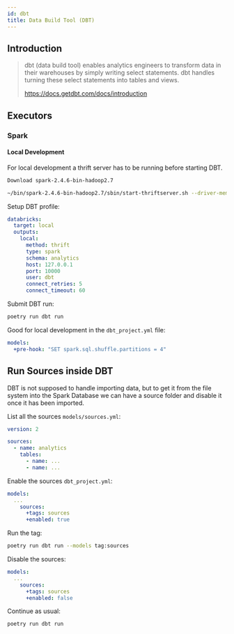 ```yaml
---
id: dbt
title: Data Build Tool (DBT)
---
```


## Introduction

> dbt (data build tool) enables analytics engineers to transform data in their warehouses by simply writing select statements. dbt handles turning these select statements into tables and views.
>
> https://docs.getdbt.com/docs/introduction

## Executors

### Spark

#### Local Development

For local development a thrift server has to be running before starting DBT.

```bash
Download spark-2.4.6-bin-hadoop2.7

~/bin/spark-2.4.6-bin-hadoop2.7/sbin/start-thriftserver.sh --driver-memory 5G --total-executor-cores 4
```

Setup DBT profile:

```yaml
databricks:
  target: local
  outputs:
    local:
      method: thrift
      type: spark
      schema: analytics
      host: 127.0.0.1
      port: 10000
      user: dbt
      connect_retries: 5
      connect_timeout: 60
```

Submit DBT run:

```bash
poetry run dbt run
```

Good for local development in the `dbt_project.yml` file:

```yaml
models:
  +pre-hook: "SET spark.sql.shuffle.partitions = 4"
```

## Run Sources inside DBT

DBT is not supposed to handle importing data, but to get it from the file system into the Spark Database we can have a source folder and disable it once it has been imported.



List all the sources `models/sources.yml`:

```yaml
version: 2

sources:
  - name: analytics
    tables:
      - name: ...
      - name: ...

```

Enable the sources `dbt_project.yml`:

```yaml
models:
  ...
    sources:
      +tags: sources
      +enabled: true
```

Run the tag:

```bash
poetry run dbt run --models tag:sources
```

Disable the sources:

```yaml
models:
  ...
    sources:
      +tags: sources
      +enabled: false
```

Continue as usual:

```bash
poetry run dbt run
```
